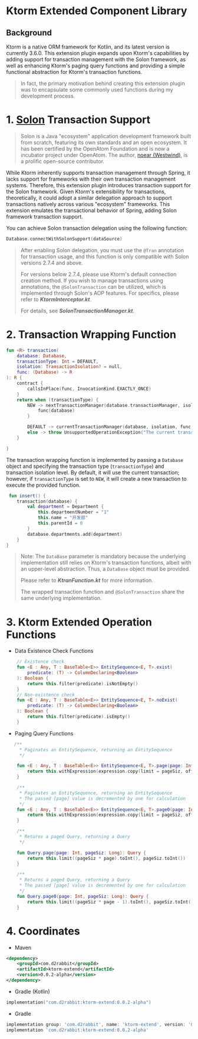 # Ktorm Extended Component Library

## Background

Ktorm is a native ORM framework for Kotlin, and its latest version is currently 3.6.0. This extension plugin expands upon Ktorm's capabilities by adding support for transaction management with the Solon framework, as well as enhancing Ktorm's paging query functions and providing a simple functional abstraction for Ktorm's transaction functions.
>In fact, the primary motivation behind creating this extension plugin was to encapsulate some commonly used functions during my development process.

# 1. [Solon](https://solon.noear.org/) Transaction Support

>Solon is a Java "ecosystem" application development framework built from scratch, featuring its own standards and an open ecosystem. It has been certified by the OpenAtom Foundation and is now a incubator project under OpenAtom.
>The author, [noear (Westwind)](https://github.com/noear), is a prolific open-source contributor.

While Ktorm inherently supports transaction management through Spring, it lacks support for frameworks with their own transaction management systems. Therefore, this extension plugin introduces transaction support for the Solon framework. Given Ktorm's extensibility for transactions, theoretically, it could adopt a similar delegation approach to support transactions natively across various "ecosystem" frameworks.
This extension emulates the transactional behavior of Spring, adding Solon framework transaction support.

You can achieve Solon transaction delegation using the following function:

```kotlin
Database.connectWithSolonSupport(dataSource)
```

>After enabling Solon delegation, you must use the `@Tran` annotation for transaction usage, and this function is only compatible with Solon versions 2.7.4 and above.
>
>For versions below 2.7.4, please use Ktorm's default connection creation method. If you wish to manage transactions using annotations, the `@SolonTransaction` can be utilized, which is implemented through Solon's AOP features. For specifics, please refer to
> ***KtormInterceptor.kt***.
>
>For details, see ***SolonTransactionManager.kt***.

# 2. Transaction Wrapping Function

```kotlin
fun <R> transaction(
    database: Database,
    transactionType: Int = DEFAULT,
    isolation: TransactionIsolation? = null,
    func: (Database) -> R
): R {
    contract {
        callsInPlace(func, InvocationKind.EXACTLY_ONCE)
    }
    return when (transactionType) {
        NEW -> nextTransactionManager(database.transactionManager, isolation) {
            func(database)
        }

        DEFAULT -> currentTransactionManager(database, isolation, func)
        else -> throw UnsupportedOperationException("The current transaction creation type is not supported")
    }

}
```

The transaction wrapping function is implemented by passing a `Database` object and specifying the transaction type (`transactionType`) and transaction isolation level. By default, it will use the current transaction; however, if `transactionType` is set to `NEW`, it will create a new transaction to execute the provided function.

```kotlin
 fun insert() {
    transaction(database) {
        val department = Department {
            this.departmentNumber = "1"
            this.name = "开发部"
            this.parentId = 0
        }
        database.departments.add(department)
    }
}
```
>Note: The `DataBase` parameter is mandatory because the underlying implementation still relies on Ktorm's transaction functions, albeit with an upper-level abstraction. Thus, a `DataBase` object must be provided.
>
>Please refer to ***KtranFunction.kt*** for more information.
>
>The wrapped transaction function and `@SolonTransaction` share the same underlying implementation.

# 3. Ktorm Extended Operation Functions

* Data Existence Check Functions
```kotlin
    // Existence check
    fun <E : Any, T : BaseTable<E>> EntitySequence<E, T>.exist(
        predicate: (T) -> ColumnDeclaring<Boolean>
    ): Boolean {
        return this.filter(predicate).isNotEmpty()
    }
    // Non-existence check
    fun <E : Any, T : BaseTable<E>> EntitySequence<E, T>.noExist(
        predicate: (T) -> ColumnDeclaring<Boolean>
    ): Boolean {
        return this.filter(predicate).isEmpty()
    }
```

* Paging Query Functions
```kotlin
   /**
     * Paginates an EntitySequence, returning an EntitySequence
     */

    fun <E : Any, T : BaseTable<E>> EntitySequence<E, T>.page(page: Int, pageSiz: Int): EntitySequence<E, T> {
        return this.withExpression(expression.copy(limit = pageSiz, offset = page * pageSiz))
    }

    /**
     * Paginates an EntitySequence, returning an EntitySequence
     * The passed [page] value is decremented by one for calculation
     */
    fun <E : Any, T : BaseTable<E>> EntitySequence<E, T>.page0(page: Int, pageSiz: Int): EntitySequence<E, T> {
        return this.withExpression(expression.copy(limit = pageSiz, offset = (page - 1) * pageSiz))
    }

    /**
     * Returns a paged Query, returning a Query
     */

    fun Query.page(page: Int, pageSiz: Long): Query {
        return this.limit((pageSiz * page).toInt(), pageSiz.toInt())
    }

    /**
     * Returns a paged Query, returning a Query
     * The passed [page] value is decremented by one for calculation
     */
    fun Query.page0(page: Int, pageSiz: Long): Query {
        return this.limit((pageSiz * page - 1).toInt(), pageSiz.toInt())
    }
```

# 4. Coordinates

* Maven
```xml
<dependency>
    <groupId>com.d2rabbit</groupId>
    <artifactId>ktorm-extend</artifactId>
    <version>0.0.2-alpha</version>
</dependency>
```

* Gradle (Kotlin)
```kotlin
implementation("com.d2rabbit:ktorm-extend:0.0.2-alpha")
```

* Gradle
```groovy
implementation group: 'com.d2rabbit', name: 'ktorm-extend', version: '0.0.2-alpha'
implementation 'com.d2rabbit:ktorm-extend:0.0.2-alpha'
```